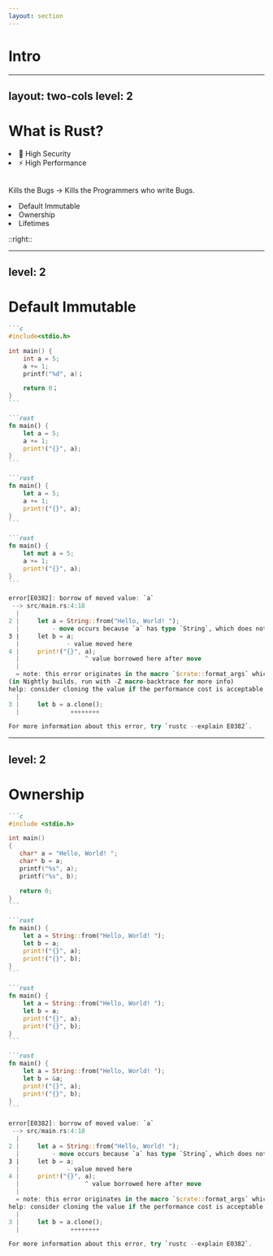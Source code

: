```yaml
---
layout: section
---
```

# Intro

---
layout: two-cols
level: 2
---
# What is Rust?

<v-click> 
<li> 🦀 High Security </li>
<li> ⚡ High Performance </li>
</v-click>

<v-click>

<br>

Kills the Bugs $\rightarrow$ Kills the Programmers who write Bugs.

</v-click>
<v-click> 
<li> Default Immutable </li>
<li> Ownership </li>
<li> Lifetimes </li>
</v-click>

::right::

<!--<v-click>-->
<!---->
<!---->
<!--<div align=center>-->
<!--<img src="./fRustacean.webp" width="300"/>-->
<!--</div>-->
<!---->
<!--</v-click>-->
<!---->
<!--<br>-->
<!---->
<!--<v-click>-->
<!---->
<!--<div align=center>-->
<!--<img src="./writing_about_rust.jpg" width="300"/>-->
<!--</div>-->
<!---->
<!--</v-click>-->

---
level: 2
---
# Default Immutable

````md magic-move {lines: true}
```c
#include<stdio.h>

int main() {
    int a = 5;
    a += 1;
    printf("%d", a)；

    return 0；
}
```

```rust
fn main() {
    let a = 5;
    a += 1;
    print!("{}", a);
}
```

```rust
fn main() {
    let a = 5;
    a += 1;
    print!("{}", a);
}
```

```rust
fn main() {
    let mut a = 5;
    a += 1;
    print!("{}", a);
}
```
````

<div v-click="2">

```rust
error[E0382]: borrow of moved value: `a`
 --> src/main.rs:4:18
  |
2 |     let a = String::from("Hello, World! ");
  |         - move occurs because `a` has type `String`, which does not implement the `Copy` trait
3 |     let b = a;
  |             - value moved here
4 |     print!("{}", a);
  |                  ^ value borrowed here after move
  |
  = note: this error originates in the macro `$crate::format_args` which comes from the expansion of the macro `print`
(in Nightly builds, run with -Z macro-backtrace for more info)
help: consider cloning the value if the performance cost is acceptable
  |
3 |     let b = a.clone();
  |              ++++++++

For more information about this error, try `rustc --explain E0382`.
```

</div>

---
level: 2
---
# Ownership


````md magic-move 
```c
#include <stdio.h>

int main()
{
   char* a = "Hello, World! ";
   char* b = a;
   printf("%s", a);
   printf("%s", b);

   return 0;
}
```

```rust
fn main() {
    let a = String::from("Hello, World! ");
    let b = a;
    print!("{}", a);
    print!("{}", b);
}
```

```rust
fn main() {
    let a = String::from("Hello, World! ");
    let b = a;
    print!("{}", a);
    print!("{}", b);
}
```

```rust
fn main() {
    let a = String::from("Hello, World! ");
    let b = &a;
    print!("{}", a);
    print!("{}", b);
}
```
````

<div v-click="2">

```rust
error[E0382]: borrow of moved value: `a`
 --> src/main.rs:4:18
  |
2 |     let a = String::from("Hello, World! ");
  |         - move occurs because `a` has type `String`, which does not implement the `Copy` trait
3 |     let b = a;
  |             - value moved here
4 |     print!("{}", a);
  |                  ^ value borrowed here after move
  |
  = note: this error originates in the macro `$crate::format_args` which comes from the expansion of the macro `print` (in Nightly builds, run with -Z macro-backtrace for more info)
help: consider cloning the value if the performance cost is acceptable
  |
3 |     let b = a.clone();
  |              ++++++++

For more information about this error, try `rustc --explain E0382`.
```

</div>

